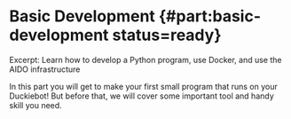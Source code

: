 # Basic Development {#part:basic-development status=ready}

Excerpt: Learn how to develop a Python program, use Docker, and use the AIDO infrastructure

In this part you will get to make your first small program that runs on your Duckiebot! But before that, we will cover some important tool and handy skill you need.

<minitoc/>
